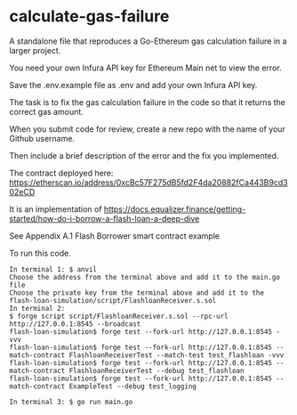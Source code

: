 # calculate-gas-failure
A standalone file that reproduces a Go-Ethereum gas calculation failure in a larger project.

You need your own Infura API key for Ethereum Main net to view the error.

Save the .env.example file as .env and add your own Infura API key.

The task is to fix the gas calculation failure in the code so that it returns the correct gas amount.

When you submit code for review, create a new repo with the name of your Github username.

Then include a brief description of the error and the fix you implemented.

The contract deployed here: https://etherscan.io/address/0xcBc57F275dB5fd2F4da20882fCa443B9cd302eCD 

It is an implementation of https://docs.equalizer.finance/getting-started/how-do-i-borrow-a-flash-loan-a-deep-dive

See Appendix
A.1 Flash Borrower smart contract example

To run this code.
```
In terminal 1: $ anvil
Choose the address from the terminal above and add it to the main.go file
Choose the private key from the terminal above and add it to the flash-loan-simulation/script/FlashloanReceiver.s.sol
In terminal 2: 
$ forge script script/FlashloanReceiver.s.sol --rpc-url http://127.0.0.1:8545 --broadcast
flash-loan-simulation$ forge test --fork-url http://127.0.0.1:8545 -vvv
flash-loan-simulation$ forge test --fork-url http://127.0.0.1:8545 --match-contract FlashloanReceiverTest --match-test test_flashloan -vvv
flash-loan-simulation$ forge test --fork-url http://127.0.0.1:8545 --match-contract FlashloanReceiverTest --debug test_flashloan
flash-loan-simulation$ forge test --fork-url http://127.0.0.1:8545 --match-contract ExampleTest --debug test_logging

In terminal 3: $ go run main.go
```



